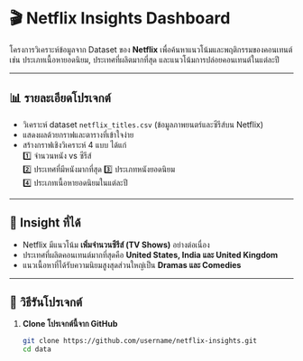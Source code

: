 # 🎬 Netflix Insights Dashboard

โครงการวิเคราะห์ข้อมูลจาก Dataset ของ **Netflix** เพื่อค้นหาแนวโน้มและพฤติกรรมของคอนเทนต์ เช่น ประเภทเนื้อหายอดนิยม, ประเทศที่ผลิตมากที่สุด และแนวโน้มการปล่อยคอนเทนต์ในแต่ละปี  

---

## 📊 รายละเอียดโปรเจกต์

- วิเคราะห์ dataset `netflix_titles.csv` (ข้อมูลภาพยนตร์และซีรีส์บน Netflix)
- แสดงผลด้วยกราฟและตารางที่เข้าใจง่าย
- สร้างกราฟเชิงวิเคราะห์ 4 แบบ ได้แก่  
  1️⃣ จำนวนหนัง vs ซีรีส์  
  2️⃣ ประเทศที่มีหนังมากที่สุด
  3️⃣ ประเภทหนังยอดนิยม  
  4️⃣ ประเภทเนื้อหายอดนิยมในแต่ละปี

---

## 🧠 Insight ที่ได้

- Netflix มีแนวโน้ม **เพิ่มจำนวนซีรีส์ (TV Shows)** อย่างต่อเนื่อง  
- ประเทศที่ผลิตคอนเทนต์มากที่สุดคือ **United States, India และ United Kingdom**  
- แนวเนื้อหาที่ได้รับความนิยมสูงสุดส่วนใหญ่เป็น **Dramas และ Comedies**

---

## 🧩 วิธีรันโปรเจกต์

1. **Clone โปรเจกต์นี้จาก GitHub**
   ```bash
   git clone https://github.com/username/netflix-insights.git
   cd data

